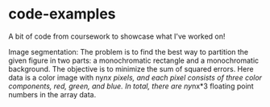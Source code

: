 # code-examples
A bit of code from coursework to showcase what I've worked on!

Image segmentation:
The problem is to find the best way to partition the given figure in two parts: a monochromatic rectangle and a monochromatic background. The objective is to minimize the sum of squared errors. Here data is a color image with ny*nx pixels, and each pixel consists of three color components, red, green, and blue. In total, there are ny*nx*3 floating point numbers in the array data.
